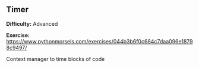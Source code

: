 ## Timer

**Difficulty:** Advanced

**Exercise:** https://www.pythonmorsels.com/exercises/044b3b6f0c684c7daa096e18798c9497/

Context manager to time blocks of code
    